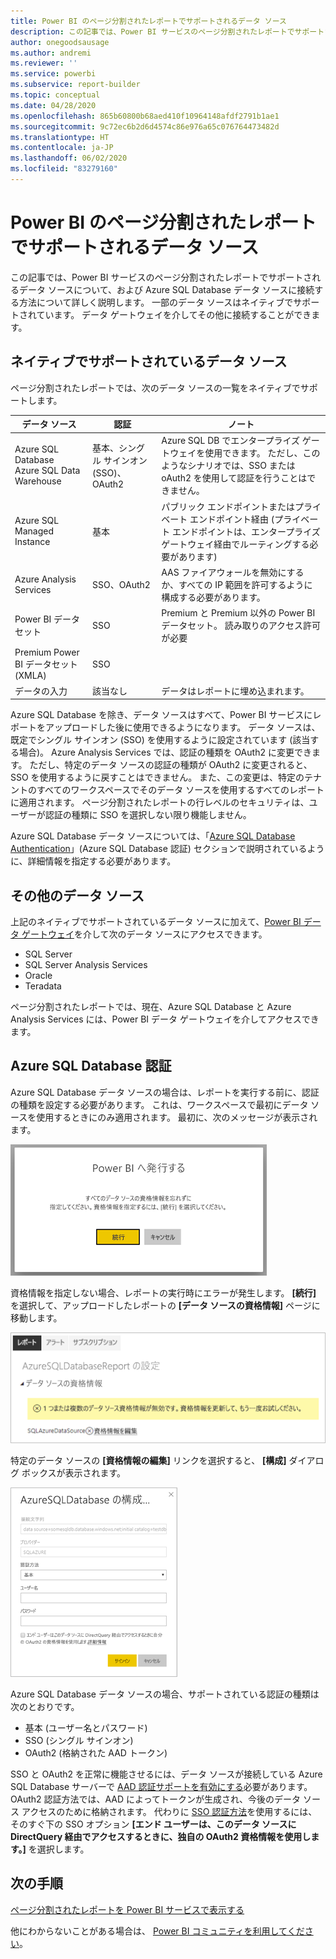```yaml
---
title: Power BI のページ分割されたレポートでサポートされるデータ ソース
description: この記事では、Power BI サービスのページ分割されたレポートでサポートされるデータ ソースについて、および Azure SQL Database データ ソースに接続する方法について学習します。
author: onegoodsausage
ms.author: andremi
ms.reviewer: ''
ms.service: powerbi
ms.subservice: report-builder
ms.topic: conceptual
ms.date: 04/28/2020
ms.openlocfilehash: 865b60800b68aed410f10964148afdf2791b1ae1
ms.sourcegitcommit: 9c72ec6b2d6d4574c86e976a65c076764473482d
ms.translationtype: HT
ms.contentlocale: ja-JP
ms.lasthandoff: 06/02/2020
ms.locfileid: "83279160"
---
```

# <a name="supported-data-sources-for-power-bi-paginated-reports"></a>Power BI のページ分割されたレポートでサポートされるデータ ソース

この記事では、Power BI サービスのページ分割されたレポートでサポートされるデータ ソースについて、および Azure SQL Database データ ソースに接続する方法について詳しく説明します。 一部のデータ ソースはネイティブでサポートされています。 データ ゲートウェイを介してその他に接続することができます。

## <a name="natively-supported-data-sources"></a>ネイティブでサポートされているデータ ソース

ページ分割されたレポートでは、次のデータ ソースの一覧をネイティブでサポートします。

| データ ソース | 認証 | ノート |
| --- | --- | --- |
| Azure SQL Database <br>Azure SQL Data Warehouse | 基本、シングル サインオン (SSO)、OAuth2 | Azure SQL DB でエンタープライズ ゲートウェイを使用できます。 ただし、このようなシナリオでは、SSO または oAuth2 を使用して認証を行うことはできません。   |
| Azure SQL Managed Instance | 基本 | パブリック エンドポイントまたはプライベート エンドポイント経由 (プライベート エンドポイントは、エンタープライズ ゲートウェイ経由でルーティングする必要があります)  |
| Azure Analysis Services | SSO、OAuth2 | AAS ファイアウォールを無効にするか、すべての IP 範囲を許可するように構成する必要があります。|
| Power BI データセット | SSO | Premium と Premium 以外の Power BI データセット。 読み取りのアクセス許可が必要 |
| Premium Power BI データセット (XMLA) | SSO |   |
| データの入力 | 該当なし | データはレポートに埋め込まれます。 |

Azure SQL Database を除き、データ ソースはすべて、Power BI サービスにレポートをアップロードした後に使用できるようになります。 データ ソースは、既定でシングル サインオン (SSO) を使用するように設定されています (該当する場合)。 Azure Analysis Services では、認証の種類を OAuth2 に変更できます。 ただし、特定のデータ ソースの認証の種類が OAuth2 に変更されると、SSO を使用するように戻すことはできません。  また、この変更は、特定のテナントのすべてのワークスペースでそのデータ ソースを使用するすべてのレポートに適用されます。  ページ分割されたレポートの行レベルのセキュリティは、ユーザーが認証の種類に SSO を選択しない限り機能しません。

Azure SQL Database データ ソースについては、「[Azure SQL Database Authentication](#azure-sql-database-authentication)」(Azure SQL Database 認証) セクションで説明されているように、詳細情報を指定する必要があります。

## <a name="other-data-sources"></a>その他のデータ ソース

上記のネイティブでサポートされているデータ ソースに加えて、[Power BI データ ゲートウェイ](../connect-data/service-gateway-onprem.md)を介して次のデータ ソースにアクセスできます。

- SQL Server
- SQL Server Analysis Services
- Oracle
- Teradata

ページ分割されたレポートでは、現在、Azure SQL Database と Azure Analysis Services には、Power BI データ ゲートウェイを介してアクセスできます。

## <a name="azure-sql-database-authentication"></a>Azure SQL Database 認証

Azure SQL Database データ ソースの場合は、レポートを実行する前に、認証の種類を設定する必要があります。 これは、ワークスペースで最初にデータ ソースを使用するときにのみ適用されます。 最初に、次のメッセージが表示されます。

![Power BI へ発行する](media/paginated-reports-data-sources/power-bi-paginated-publishing.png)

資格情報を指定しない場合、レポートの実行時にエラーが発生します。 **[続行]** を選択して、アップロードしたレポートの **[データ ソースの資格情報]** ページに移動します。

![Azure SQL Database の設定](media/paginated-reports-data-sources/power-bi-paginated-settings-azure-sql.png)

特定のデータ ソースの **[資格情報の編集]** リンクを選択すると、 **[構成]** ダイアログ ボックスが表示されます。

![Azure SQL Database の構成](media/paginated-reports-data-sources/power-bi-paginated-configure-azure-sql.png)

Azure SQL Database データ ソースの場合、サポートされている認証の種類は次のとおりです。

- 基本 (ユーザー名とパスワード)
- SSO (シングル サインオン)
- OAuth2 (格納された AAD トークン)

SSO と OAuth2 を正常に機能させるには、データ ソースが接続している Azure SQL Database サーバーで [AAD 認証サポートを有効にする](https://docs.microsoft.com/azure/sql-database/sql-database-aad-authentication-configure)必要があります。 OAuth2 認証方法では、AAD によってトークンが生成され、今後のデータ ソース アクセスのために格納されます。 代わりに [SSO 認証方法](https://docs.microsoft.com/power-bi/service-azure-sql-database-with-direct-connect#single-sign-on)を使用するには、そのすぐ下の SSO オプション **[エンド ユーザーは、このデータ ソースに DirectQuery 経由でアクセスするときに、独自の OAuth2 資格情報を使用します。]** を選択します。
  
## <a name="next-steps"></a>次の手順

[ページ分割されたレポートを Power BI サービスで表示する](../consumer/paginated-reports-view-power-bi-service.md)

他にわからないことがある場合は、 [Power BI コミュニティを利用してください](https://community.powerbi.com/)。

